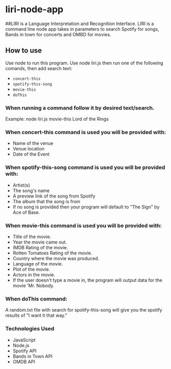 # liri-node-app

##LIRI is a Language Interpretation and Recognition Interface.
LIRI is a command line node app takes in parameters to search Spotify for songs, Bands in town for concerts and OMBD for movies.

## How to use
Use node to run this program. Use node liri.js then run one of the following comands, then add search text:

* `concert-this`
* `spotify-this-song`
* `movie-this`
* `doThis`

### When running a command follow it by desired text/search.
Example:
node liri.js movie-this Lord of the Rings

### When concert-this command is used you will be provided with:

* Name of the venue
* Venue location
* Date of the Event

### When spotify-this-song command is used you will be provided with:

* Artist(s)
* The song's name
* A preview link of the song from Spotify
* The album that the song is from
* If no song is provided then your program will default to "The Sign" by Ace of Base.

### When movie-this command is used you will be provided with:

* Title of the movie.
* Year the movie came out.
* IMDB Rating of the movie.
* Rotten Tomatoes Rating of the movie.
* Country where the movie was produced.
* Language of the movie.
* Plot of the movie.
* Actors in the movie.
* If the user doesn't type a movie in, the program will output data for the movie 'Mr. Nobody.

### When doThis command:
A random.txt file with search for spotify-this-song will give you the spotify results of "I want it that way."

### Technologies Used
* JavaScript
* Node.js
* Spotify API
* Bands in Town API
* OMDB API
